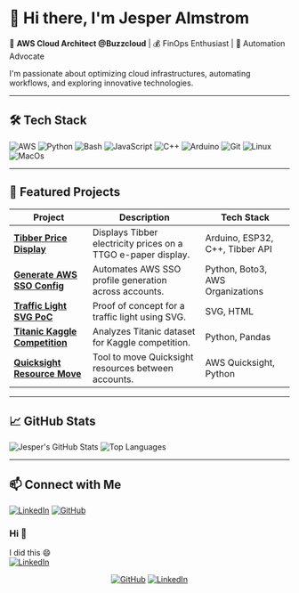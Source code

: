 # 👋 Hi there, I'm Jesper Almstrom

🚀 **AWS Cloud Architect @Buzzcloud** | 💰 FinOps Enthusiast | 🤖 Automation Advocate

I'm passionate about optimizing cloud infrastructures, automating workflows, and exploring innovative technologies.

---

## 🛠️ Tech Stack

![AWS](https://img.shields.io/badge/AWS-%23FF9900.svg?style=flat&logo=amazon-aws&logoColor=white)
![Python](https://img.shields.io/badge/Python-%233776AB.svg?style=flat&logo=python&logoColor=white)
![Bash](https://img.shields.io/badge/Bash-%234EAA25.svg?style=flat&logo=gnu-bash&logoColor=white)
![JavaScript](https://img.shields.io/badge/JavaScript-%23F7DF1E.svg?style=flat&logo=javascript&logoColor=black)
![C++](https://img.shields.io/badge/C++-%2300599C.svg?style=flat&logo=c%2B%2B&logoColor=white)
![Arduino](https://img.shields.io/badge/Arduino-%2300979D.svg?style=flat&logo=arduino&logoColor=white)
![Git](https://img.shields.io/badge/Git-%23F05032.svg?style=flat&logo=git&logoColor=white)
![Linux](https://img.shields.io/badge/Linux-%23FCC624.svg?style=flat&logo=linux&logoColor=black)
![MacOs](https://badgen.net/badge/icon/MacOS?icon=apple&label)


---

## 📂 Featured Projects

| Project | Description | Tech Stack |
|--------|-------------|------------|
| [**Tibber Price Display**](https://github.com/jesperalmstrom/tibber_price) | Displays Tibber electricity prices on a TTGO e-paper display. | Arduino, ESP32, C++, Tibber API |
| [**Generate AWS SSO Config**](https://gist.github.com/jesperalmstrom/111c8ab187cdfe1a9a4e40f6e61308bd) | Automates AWS SSO profile generation across accounts. | Python, Boto3, AWS Organizations |
| [**Traffic Light SVG PoC**](https://github.com/jesperalmstrom/traffic-light) | Proof of concept for a traffic light using SVG. | SVG, HTML |
| [**Titanic Kaggle Competition**](https://github.com/jesperalmstrom/titanic_kaggle) | Analyzes Titanic dataset for Kaggle competition. | Python, Pandas |
| [**Quicksight Resource Move**](https://github.com/jesperalmstrom/quicksight-resource-move-account) | Tool to move Quicksight resources between accounts. | AWS Quicksight, Python |

---

## 📈 GitHub Stats

![Jesper's GitHub Stats](https://github-readme-stats.vercel.app/api?username=jesperalmstrom&show_icons=true&theme=default)
![Top Languages](https://github-readme-stats.vercel.app/api/top-langs/?username=jesperalmstrom&layout=compact&theme=default)

---

## 📫 Connect with Me

[![LinkedIn](https://img.shields.io/badge/LinkedIn-%230077B5.svg?style=flat&logo=linkedin&logoColor=white)](https://www.linkedin.com/in/jesperalmstrom/)
[![GitHub](https://img.shields.io/badge/GitHub-%2312100E.svg?style=flat&logo=github&logoColor=white)](https://github.com/jesperalmstrom)
### Hi 👋

<!--
**jesperalmstrom/jesperalmstrom** is a ✨ _special_ ✨ repository because its `README.md` (this file) appears on your GitHub profile.
- 🔭 I’m currently working on ...
- 🌱 I’m currently learning ...
- 👯 I’m looking to collaborate on ...
- 🤔 I’m looking for help with ...
- 💬 Ask me about ...
- 📫 How to reach me: ...
- 😄 Pronouns: ...
- ⚡ Fun fact: ...

-->
<p> 
	I did this 😄
	<br>
	<a href="https://www.linkedin.com/posts/acorn-technology-ab_arduino-iot-esp8266-activity-6663719905550049283-sYNf"><img src="https://upload.wikimedia.org/wikipedia/commons/thumb/e/e0/Mqtt-hor.svg/120px-Mqtt-hor.svg.png" alt="LinkedIn"></a>
</p>
<p align="center">
	<a href="https://github.com/jesperalmstrom"><img src="https://img.shields.io/github/followers/jesperalmstrom.svg?label=GitHub&style=social" alt="GitHub"></a>
	<a href="https://www.linkedin.com/in/jesper-almström"><img src="https://img.shields.io/badge/LinkedIn--_.svg?style=social&logo=linkedin" alt="LinkedIn"></a>
</p>
